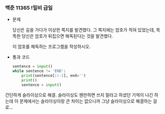### 백준 11365 !밀비 급일

- 문제
  
  당신은 길을 가다가 이상한 쪽지를 발견했다. 그 쪽지에는 암호가 적혀 있었는데, 똑똑한 당신은 암호가 뒤집으면 해독된다는 것을 발견했다.
  
  이 암호를 해독하는 프로그램을 작성하시오.

- 통과 코드
  
  ```python
  sentence = input()
  while sentence != 'END':
      print(sentence[::-1], end='')
      print()
      sentence = input()
  ```

간단하게 슬라이싱으로 해결. 슬라이싱도 웬만하면 쓰지 말라고 하셨던 기억이 나긴 하는데 이 문제에서는 슬라이싱이랑 큰 차이는 없으니까 그냥 슬라이싱으로 해결하는 걸로...



